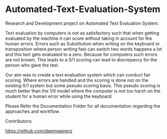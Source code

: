 # Automated-Text-Evaluation-System
Research and Development project on Automated Text Evaluation System.

Text evaluation by computers is not as satisfactory such that when getting evaluated 
by the machine it can score without taking in account for the human errors. Errors such as Substitution when 
writing on the keyboard or transposition where person writing fast can switch two words happens a lot and this 
text gets evaluated to a zero. Because for computers such errors are not known. This leads to a 0/1 scoring can
lead to discrepancy for the person who gave the test.

Our aim was to create a text evaluation system which can conduct fair scoring. Where errors are handled and the 
scoring is done not on the existing 0/1 system but some pseudo scoring basis. This pseudo scoring is much better than the
1/0 model where the computer is not too harsh on the student for a human error while using the keyboard.

Please Refer the Documentation Folder for all documentation regarding the approaches and workflow.

Contributors:

https://github.com/damngamerz 
